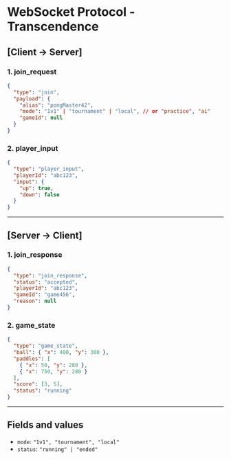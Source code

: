 # WebSocket Protocol - Transcendence

## [Client → Server]

### 1. join_request
```json
{
  "type": "join",
  "payload": {
    "alias": "pongMaster42",
    "mode": "1v1" | "tournament" | "local", // or "practice", "ai"
    "gameId": null
  }
}
```

### 2. player_input
```json
{
  "type": "player_input",
  "playerId": "abc123",
  "input": {
    "up": true,
    "down": false
  }
}
```

---

## [Server → Client]

### 1. join_response
```json
{
  "type": "join_response",
  "status": "accepted", 
  "playerId": "abc123",
  "gameId": "game456",
  "reason": null
}
```

### 2. game_state
```json
{
  "type": "game_state",
  "ball": { "x": 400, "y": 300 },
  "paddles": [
    { "x": 50, "y": 280 },
    { "x": 750, "y": 280 }
  ],
  "score": [3, 5],
  "status": "running"
}
```

---

## Fields and values

- `mode`: `"1v1", "tournament", "local"`
- `status`: `"running" | "ended"`
